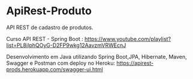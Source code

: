 # ApiRest-Produto
API REST de cadastro de produtos.

Curso API REST - Spring Boot : https://www.youtube.com/playlist?list=PL8iIphQOyG-D2FP9wkg12AavzmVRWEcnJ

Desenvolvimento em Java utilizando Spring Boot,JPA, Hibernate, Maven, Swagger e Postman com deploy no Heroku: https://apirest-prods.herokuapp.com/swagger-ui.html


